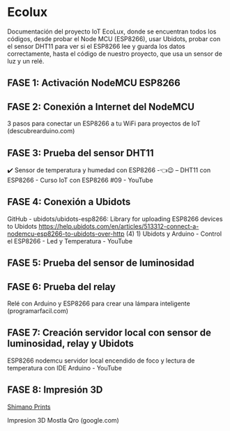 # Ecolux
Documentación del proyecto IoT EcoLux, donde se encuentran todos los códigos, desde probar el Node MCU (ESP8266), usar Ubidots, probar con el sensor DHT11 para ver si el ESP8266 lee y guarda los datos correctamente, hasta el código de nuestro proyecto, que usa un sensor de luz y un relé. 

## FASE 1: Activación NodeMCU ESP8266


## FASE 2: Conexión a Internet del NodeMCU
3 pasos para conectar un ESP8266 a tu WiFi para proyectos de IoT (descubrearduino.com)

## FASE 3: Prueba del sensor DHT11
✔️ Sensor de temperatura y humedad con ESP8266 -👈😉 – DHT11 con ESP8266 - Curso IoT con ESP8266 #09 - YouTube

## FASE 4: Conexión a Ubidots
GitHub - ubidots/ubidots-esp8266: Library for uploading ESP8266 devices to Ubidots
https://help.ubidots.com/en/articles/513312-connect-a-nodemcu-esp8266-to-ubidots-over-http
(4) 1) Ubidots y Arduino - Control el ESP8266 - Led y Temperatura - YouTube
## FASE 5: Prueba del sensor de luminosidad

## FASE 6: Prueba del relay
Relé con Arduino y ESP8266 para crear una lámpara inteligente (programarfacil.com)
## FASE 7: Creación servidor local con sensor de luminosidad, relay y Ubidots

ESP8266 nodemcu servidor local encendido de foco y lectura de temperatura con IDE Arduino - YouTube

## FASE 8: Impresión 3D
[Shimano Prints](https://www.instagram.com/shimano.prints/)

Impresion 3D Mostla Qro (google.com)
